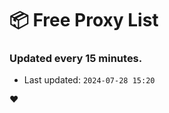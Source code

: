 # :package: Free Proxy List
### Updated every 15 minutes.

- Last updated: `2024-07-28 15:20`

:heart:
